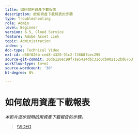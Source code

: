 ```yaml
---
title: 如何啟用資產下載報表
description: 啟用資產下載報表的步驟
type: Troubleshooting
role: Admin
level: Beginner
version: 6.5, Cloud Service
feature: Adobe Asset Link
topic: Administration
index: y
doc-type: Technical Video
exl-id: d50f626b-ced8-4320-91c2-738687bec295
source-git-commit: 30d6120ec99f7a95414dbc31c0cb002152bd6763
workflow-type: tm+mt
source-wordcount: '30'
ht-degree: 0%

---
```


# 如何啟用資產下載報表

*本影片逐步說明啟用資產下載報告的步驟。*

>[!VIDEO](https://video.tv.adobe.com/v/335463?quality=12&learn=on)
